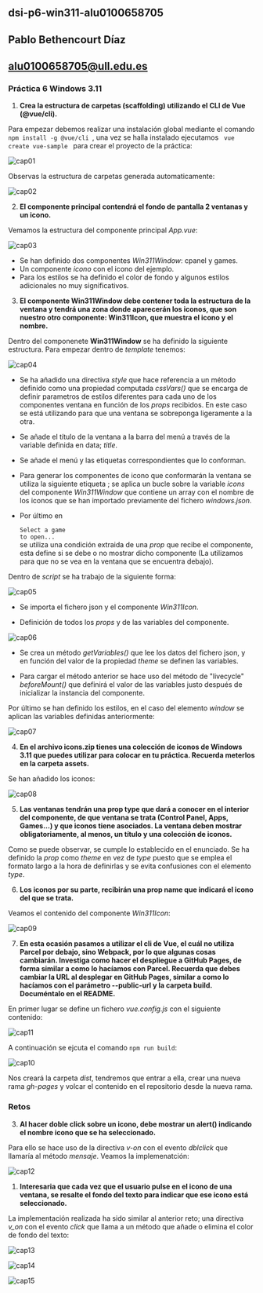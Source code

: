 ## dsi-p6-win311-alu0100658705

## Pablo Bethencourt Díaz

## alu0100658705@ull.edu.es

### Práctica 6 Windows 3.11

1. **Crea la estructura de carpetas (scaffolding) utilizando el CLI de Vue (@vue/cli).**

Para empezar debemos realizar una instalación global mediante el comando <code> npm install -g @vue/cli </code>, una vez se halla instalado ejecutamos <code> vue create vue-sample </code> para crear el proyecto de la práctica:

![cap01](src/assets/cap01.png)

Observas la estructura de carpetas generada automaticamente:

![cap02](src/assets/cap02.png)

2. **El componente principal contendrá el fondo de pantalla 2 ventanas y un icono.**

Vemamos la estructura del componente principal _App.vue_:

![cap03](src/assets/cap03.png)

- Se han definido dos componentes _Win311Window_: cpanel y games.
- Un componente _icono_ con el icono del ejemplo.
- Para los estilos se ha definido el color de fondo y algunos estilos adicionales no muy significativos.

3. **El componente Win311Window debe contener toda la estructura de la ventana y tendrá una zona donde aparecerán los iconos, que son nuestro otro componente: Win311Icon, que muestra el icono y el nombre.**

Dentro del componenete **Win311Window** se ha definido la siguiente estructura. Para empezar dentro de _template_ tenemos:

![cap04](src/assets/cap04.png)

- Se ha añadido una directiva _style_ que hace referencia a un método definido como una propiedad computada _cssVars()_ que se encarga de definir parametros de estilos diferentes para cada uno de los componentes ventana en función de los _props_ recibidos. En este caso se está utilizando para que una ventana se sobreponga ligeramente a la otra.

- Se añade el título de la ventana a la barra del menú a través de la variable definida en data; _title_.

- Se añade el menú y las etiquetas correspondientes que lo conforman.

- Para generar los componentes de icono que conformarán la ventana se utiliza la siguiente etiqueta <code><win311-icon v-for="(name, index) in this.icons" :name="icons[index]" :key="index"></win311-icon></code>; se aplica un bucle sobre la variable _icons_ del componente _Win311Window_ que contiene un array con el nombre de los iconos que se han importado previamente del fichero _windows.json_.

- Por último en <code><div v-if="mostrar" class="pie">Select a game to open...</div></code> se utiliza una condición extraida de una _prop_ que recibe el componente, esta define si se debe o no mostrar dicho componente (La utilizamos para que no se vea en la ventana que se encuentra debajo).

Dentro de _script_ se ha trabajo de la siguiente forma:

![cap05](src/assets/cap05.png)

- Se importa el fichero json y el componente _Win311Icon_.

- Definición de todos los _props_ y de las variables del componente.

![cap06](src/assets/cap06.png)

- Se crea un método _getVariables()_ que lee los datos del fichero json, y en función del valor de la propiedad _theme_ se definen las variables.

- Para cargar el método anterior se hace uso del método de "livecycle" _beforeMount()_ que definirá el valor de las variables justo después de inicializar la instancia del componente.

Por último se han definido los estilos, en el caso del elemento _window_ se aplican las variables definidas anteriormente:

![cap07](src/assets/cap07.png)

4. **En el archivo icons.zip tienes una colección de iconos de Windows 3.11 que puedes utilizar para colocar en tu práctica. Recuerda meterlos en la carpeta assets.**

Se han añadido los iconos:

![cap08](src/assets/cap08.png)

5. **Las ventanas tendrán una prop type que dará a conocer en el interior del componente, de que ventana se trata (Control Panel, Apps, Games...) y que iconos tiene asociados. La ventana deben mostrar obligatoriamente, al menos, un título y una colección de iconos.**

Como se puede observar, se cumple lo establecido en el enunciado. Se ha definido la _prop_ como _theme_ en vez de _type_ puesto que se emplea el formato largo a la hora de definirlas y se evita confusiones con el elemento _type_.

6. **Los iconos por su parte, recibirán una prop name que indicará el icono del que se trata.**

Veamos el contenido del componente _Win311Icon_:

![cap09](src/assets/cap09.png)

7. **En esta ocasión pasamos a utilizar el cli de Vue, el cuál no utiliza Parcel por debajo, sino Webpack, por lo que algunas cosas cambiarán. Investiga como hacer el despliegue a GitHub Pages, de forma similar a como lo hacíamos con Parcel. Recuerda que debes cambiar la URL al desplegar en GitHub Pages, similar a como lo hacíamos con el parámetro --public-url y la carpeta build. Documéntalo en el README.**

En primer lugar se define un fichero _vue.config.js_ con el siguiente contenido:

![cap11](src/assets/cap11.png)

A continuación se ejcuta el comando <code>npm run build</code>:

![cap10](src/assets/cap10.png)

Nos creará la carpeta _dist_, tendremos que entrar a ella, crear una nueva rama _gh-pages_ y volcar el contenido en el repositorio desde la nueva rama.

### Retos

3. **Al hacer doble click sobre un icono, debe mostrar un alert() indicando el nombre icono que se ha seleccionado.**

Para ello se hace uso de la directiva _v-on_ con el evento _dblclick_ que llamaría al método _mensaje_. Veamos la implemenatción:

![cap12](src/assets/cap12.png)

1. **Interesaria que cada vez que el usuario pulse en el icono de una ventana, se resalte el fondo del texto para indicar que ese icono está seleccionado.**

La implementación realizada ha sido similar al anterior reto; una directiva _v_on_ con el evento _click_ que llama a un método que añade o elimina el color de fondo del texto:

![cap13](src/assets/cap13.png)

![cap14](src/assets/cap14.png)

![cap15](src/assets/cap15.png)
